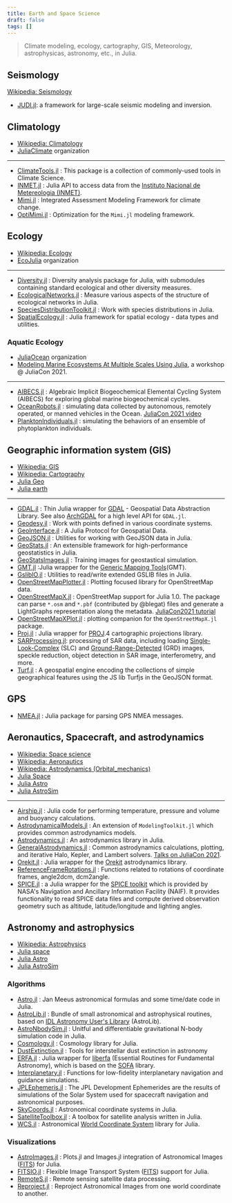 ```yaml
---
title: Earth and Space Science
draft: false
tags: []
---
```


> Climate modeling, ecology, cartography, GIS, Meteorology, astrophysicas, astronomy, etc., in Julia.

## Seismology

[Wikipedia: Seismology](https://en.wikipedia.org/wiki/Seismology)

- [JUDI.jl](https://github.com/slimgroup/JUDI.jl): a framework for large-scale seismic modeling and inversion.

## Climatology

- [Wikipedia: Climatology](https://en.wikipedia.org/wiki/Category:Climatology)
- [JuliaClimate](https://github.com/JuliaClimate) organization

---

- [ClimateTools.jl](https://github.com/JuliaClimate/ClimateTools.jl) : This package is a collection of commonly-used tools in Climate Science.
- [INMET.jl](https://github.com/JuliaClimate/INMET.jl) : Julia API to access data from the [Instituto Nacional de Metereologia (INMET)](https://portal.inmet.gov.br/).
- [Mimi.jl](https://github.com/mimiframework/Mimi.jl) : Integrated Assessment Modeling Framework for climate change.
- [OptiMimi.jl](https://github.com/jrising/OptiMimi.jl) : Optimization for the `Mimi.jl` modeling framework.

## Ecology

- [Wikipedia: Ecology](https://en.wikipedia.org/wiki/Category:Ecology)
- [EcoJulia](https://github.com/EcoJulia) organization

---

- [Diversity.jl](https://github.com/EcoJulia/Diversity.jl) : Diversity analysis package for Julia, with submodules containing standard ecological and other diversity measures.
- [EcologicalNetworks.jl](https://github.com/EcoJulia/EcologicalNetworks.jl) : Measure various aspects of the structure of ecological networks in Julia.
- [SpeciesDistributionToolkit.jl](https://github.com/PoisotLab/SpeciesDistributionToolkit.jl) : Work with species distributions in Julia.
- [SpatialEcology.jl](https://github.com/EcoJulia/SpatialEcology.jl) : Julia framework for spatial ecology - data types and utilities.

### Aquatic Ecology

- [JuliaOcean](https://github.com/JuliaOcean) organization
- [Modeling Marine Ecosystems At Multiple Scales Using Julia](https://youtu.be/UCIRrXz2ZS0), a workshop @ JuliaCon 2021.

---

- [AIBECS.jl](https://github.com/JuliaOcean/AIBECS.jl) : Algebraic Implicit Biogeochemical Elemental Cycling System (AIBECS) for exploring global marine biogeochemical cycles.
- [OceanRobots.jl](https://github.com/gaelforget/OceanRobots.jl) : simulating data collected by autonomous, remotely operated, or manned vehicles in the Ocean. [JuliaCon 2021 video](https://youtu.be/oC-rikXfVo8)
- [PlanktonIndividuals.jl](https://github.com/JuliaOcean/PlanktonIndividuals.jl) : simulating the behaviors of an ensemble of phytoplankton individuals.

## Geographic information system (GIS)

- [Wikipedia: GIS](https://en.wikipedia.org/wiki/Geographic_information_system)
- [Wikipedia: Cartography](https://en.wikipedia.org/wiki/Category:Cartography)
- [Julia Geo](https://github.com/JuliaGeo)
- [Julia earth](https://github.com/JuliaEarth)

---

- [GDAL.jl](https://github.com/JuliaGeo/GDAL.jl) : Thin Julia wrapper for [GDAL](https://gdal.org/) - Geospatial Data Abstraction Library. See also [ArchGDAL](https://github.com/yeesian/ArchGDAL.jl) for a high level API for `GDAL.jl`.
- [Geodesy.jl](https://github.com/JuliaGeo/Geodesy.jl) : Work with points defined in various coordinate systems.
- [GeoInterface.jl](https://github.com/JuliaGeo/GeoInterface.jl) : A Julia Protocol for Geospatial Data.
- [GeoJSON.jl](https://github.com/JuliaGeo/GeoJSON.jl) : Utilities for working with GeoJSON data in Julia.
- [GeoStats.jl](https://github.com/JuliaEarth/GeoStats.jl) : An extensible framework for high-performance geostatistics in Julia.
- [GeoStatsImages.jl](https://github.com/JuliaEarth/GeoStatsImages.jl) : Training images for geostastical simulation.
- [GMT.jl](https://github.com/GenericMappingTools/GMT.jl) :Julia wrapper for the [Generic Mapping Tools](https://github.com/GenericMappingTools/gmt)(GMT).
- [GslibIO.jl](https://github.com/JuliaEarth/GslibIO.jl) : Utilities to read/write extended GSLIB files in Julia.
- [OpenStreetMapPlotter.jl](https://github.com/juliusgeo/OpenStreetMapPlotter.jl) : Plotting focused library for OpenStreetMap data.
- [OpenStreetMapX.jl](https://github.com/pszufe/OpenStreetMapX.jl) : OpenStreetMap support for Julia 1.0. The package can parse `*.osm` and `*.pbf` (contributed by @blegat) files and generate a LightGraphs representation along the metadata. [JuliaCon2021 tutorial](https://pszufe.github.io/OpenStreetMapX_Tutorial/JuliaCon2021/)
- [OpenStreetMapXPlot.jl](https://github.com/pszufe/OpenStreetMapXPlot.jl) : plotting companion for the `OpenStreetMapX.jl` package.
- [Proj.jl](https://github.com/JuliaGeo/Proj.jl) : Julia wrapper for [PROJ](https://proj.org/).4 cartographic projections library.
- [SARProcessing.jl](https://github.com/AIRCentre/SARProcessing.jl): processing of SAR data, including loading [Single-Look-Complex](https://sentinels.copernicus.eu/web/sentinel/technical-guides/sentinel-1-sar/products-algorithms/level-1-algorithms/single-look-complex) (SLC) and [Ground-Range-Detected](https://sentinels.copernicus.eu/web/sentinel/technical-guides/sentinel-1-sar/products-algorithms/level-1-algorithms/ground-range-detected) (GRD) images, speckle reduction, object detection in SAR image, interferometry, and more.
- [Turf.jl](https://github.com/philoez98/Turf.jl) : A geospatial engine encoding the collections of simple geographical features using the JS lib Turfjs in the GeoJSON format.

## GPS

- [NMEA.jl](https://github.com/RobBlackwell/NMEA.jl) : Julia package for parsing GPS NMEA messages.

## Aeronautics, Spacecraft, and astrodynamics

- [Wikipedia: Space science](https://en.wikipedia.org/wiki/Outline_of_space_science)
- [Wikipedia: Aeronautics](https://en.wikipedia.org/wiki/Aeronautics)
- [Wikipedia: Astrodynamics (Orbital_mechanics)](https://en.wikipedia.org/wiki/Orbital_mechanics)
- [Julia Space](https://github.com/JuliaSpace)
- [Julia Astro](https://github.com/juliaastro)
- [Julia AstroSim](https://github.com/JuliaAstroSim)

---

- [Airship.jl](https://github.com/ordovician/Airship.jl) : Julia code for performing temperature, pressure and volume and buoyancy calculations.
- [AstrodynamicalModels.jl](https://github.com/cadojo/AstrodynamicalModels.jl) : An extension of `ModelingToolkit.jl` which provides common astrodynamics models.
- [Astrodynamics.jl](https://github.com/JuliaSpace/Astrodynamics.jl) : An astrodynamics library in Julia.
- [GeneralAstrodynamics.jl](https://github.com/cadojo/GeneralAstrodynamics.jl) : Common astrodynamics calculations, plotting, and iterative Halo, Kepler, and Lambert solvers. [Talks on JuliaCon 2021](https://www.youtube.com/watch?v=WnvKaUsGv8w).
- [Orekit.jl](https://github.com/JuliaSpace/Orekit.jl) : Julia wrapper for the [Orekit](https://www.orekit.org) astrodynamics library.
- [ReferenceFrameRotations.jl](https://github.com/JuliaSpace/ReferenceFrameRotations.jl) : Functions related to rotations of coordinate frames, angle2dcm, dcm2angle.
- [SPICE.jl](https://github.com/JuliaAstro/SPICE.jl) : a Julia wrapper for the [SPICE toolkit](https://naif.jpl.nasa.gov/naif/index.html) which is provided by NASA's Navigation and Ancillary Information Facility (NAIF). It provides functionality to read SPICE data files and compute derived observation geometry such as altitude, latitude/longitude and lighting angles.

## Astronomy and astrophysics

- [Wikipedia: Astrophysics](https://en.wikipedia.org/wiki/Astrophysics)
- [Julia space](https://github.com/JuliaSpace)
- [Julia Astro](https://github.com/juliaastro)
- [Julia AstroSim](https://github.com/JuliaAstroSim)

### Algorithms

- [Astro.jl](https://github.com/cormullion/Astro.jl) : Jan Meeus astronomical formulas and some time/date code in Julia.
- [AstroLib.jl](https://github.com/JuliaAstro/AstroLib.jl) : Bundle of small astronomical and astrophysical routines, based on [IDL Astronomy User's Library](http://idlastro.gsfc.nasa.gov/homepage.html) (AstroLib).
- [AstroNbodySim.jl](https://github.com/JuliaAstroSim/AstroNbodySim.jl) : Unitful and differentiable gravitational N-body simulation code in Julia.
- [Cosmology.jl](https://github.com/JuliaAstro/Cosmology.jl) : Cosmology library for Julia.
- [DustExtinction.jl](https://github.com/JuliaAstro/DustExtinction.jl) : Tools for interstellar dust extinction in astronomy
- [ERFA.jl](https://github.com/JuliaAstro/ERFA.jl) : Julia wrapper for [liberfa](https://github.com/liberfa/erfa) (Essential Routines for Fundamental Astronomy), which is based on the [SOFA](http://www.iausofa.org) library.
- [Interplanetary.jl](https://github.com/crbinz/Interplanetary.jl) : Functions for low-fidelity interplanetary navigation and guidance simulations.
- [JPLEphemeris.jl](https://github.com/JuliaAstro/JPLEphemeris.jl) : The JPL Development Ephemerides are the results of simulations of the Solar System used for spacecraft navigation and astronomical purposes.
- [SkyCoords.jl](https://github.com/JuliaAstro/SkyCoords.jl) : Astronomical coordinate systems in Julia.
- [SatelliteToolbox.jl](https://github.com/JuliaSpace/SatelliteToolbox.jl) : A toolbox for satellite analysis written in Julia.
- [WCS.jl](https://github.com/JuliaAstro/WCS.jl) : Astronomical [World Coordinate System](https://www.atnf.csiro.au/people/mcalabre/WCS/) library for Julia.

### Visualizations

- [AstroImages.jl](https://github.com/JuliaAstro/AstroImages.jl) : Plots.jl and Images.jl integration of Astronomical Images ([FITS][]) for Julia.
- [FITSIO.jl](https://github.com/JuliaAstro/FITSIO.jl) : Flexible Image Transport System ([FITS][]) support for Julia.
- [RemoteS.jl](https://github.com/GenericMappingTools/RemoteS.jl) : Remote sensing satellite data processing.
- [Reproject.jl](https://github.com/JuliaAstro/Reproject.jl) : Reproject Astronomical Images from one world coordinate to another.

[FITS]: https://en.wikipedia.org/wiki/FITS
